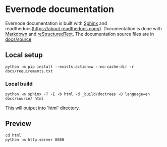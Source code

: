 # Evernode documentation
Evernode documentation is built with [Sphinx](https://www.sphinx-doc.org/) and readthedocs(https://about.readthedocs.com/). Documentation is done with [Markdown](https://www.markdownguide.org/) and [reStructuredText](https://docutils.sourceforge.io/rst.html). The documentation source files are in [docs/source](docs/source)

## Local setup

```
python -m pip install --exists-action=w --no-cache-dir -r docs/requirements.txt
```

### Local build

```
python -m sphinx -T -E -b html -d _build/doctrees -D language=en docs/source/ html
```
This will output into 'html' directory.

## Preview

```
cd html
python -m http.server 8080
```